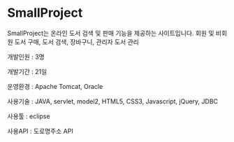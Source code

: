 # SmallProject
SmallProject는 온라인 도서 검색 및 판매 기능을 제공하는 사이트입니다.
회원 및 비회원 도서 구매, 도서 검색, 장바구니, 관리자 도서 관리


개발인원 : 3명

개발기간 : 21일

운영환경 : Apache Tomcat, Oracle

사용기술 : JAVA, servlet, model2, HTML5, CSS3, Javascript, jQuery, JDBC

사용툴 : eclipse

사용API : 도로명주소 API
